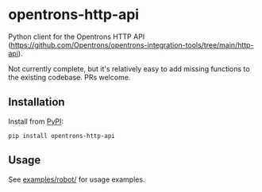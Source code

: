 # opentrons-http-api

Python client for the Opentrons HTTP API (https://github.com/Opentrons/opentrons-integration-tools/tree/main/http-api).

Not currently complete, but it's relatively easy to add missing functions to the existing codebase. PRs welcome.

## Installation

Install from [PyPI](https://pypi.org/project/opentrons-http-api/):

```shell
pip install opentrons-http-api
```

## Usage

See [examples/robot/](examples/robot/) for usage examples.
